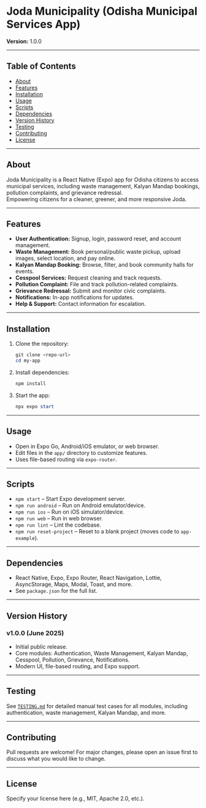 # Joda Municipality (Odisha Municipal Services App)

**Version:** 1.0.0

---

## Table of Contents
- [About](#about)
- [Features](#features)
- [Installation](#installation)
- [Usage](#usage)
- [Scripts](#scripts)
- [Dependencies](#dependencies)
- [Version History](#version-history)
- [Testing](#testing)
- [Contributing](#contributing)
- [License](#license)

---

## About

Joda Municipality is a React Native (Expo) app for Odisha citizens to access municipal services, including waste management, Kalyan Mandap bookings, pollution complaints, and grievance redressal.  
Empowering citizens for a cleaner, greener, and more responsive Joda.

---

## Features

- **User Authentication:** Signup, login, password reset, and account management.
- **Waste Management:** Book personal/public waste pickup, upload images, select location, and pay online.
- **Kalyan Mandap Booking:** Browse, filter, and book community halls for events.
- **Cesspool Services:** Request cleaning and track requests.
- **Pollution Complaint:** File and track pollution-related complaints.
- **Grievance Redressal:** Submit and monitor civic complaints.
- **Notifications:** In-app notifications for updates.
- **Help & Support:** Contact information for escalation.

---

## Installation

1. Clone the repository:
   ```powershell
   git clone <repo-url>
   cd my-app
   ```
2. Install dependencies:
   ```powershell
   npm install
   ```
3. Start the app:
   ```powershell
   npx expo start
   ```

---

## Usage

- Open in Expo Go, Android/iOS emulator, or web browser.
- Edit files in the `app/` directory to customize features.
- Uses file-based routing via `expo-router`.

---

## Scripts

- `npm start` – Start Expo development server.
- `npm run android` – Run on Android emulator/device.
- `npm run ios` – Run on iOS simulator/device.
- `npm run web` – Run in web browser.
- `npm run lint` – Lint the codebase.
- `npm run reset-project` – Reset to a blank project (moves code to `app-example`).

---

## Dependencies

- React Native, Expo, Expo Router, React Navigation, Lottie, AsyncStorage, Maps, Modal, Toast, and more.
- See `package.json` for the full list.

---

## Version History

### v1.0.0 (June 2025)
- Initial public release.
- Core modules: Authentication, Waste Management, Kalyan Mandap, Cesspool, Pollution, Grievance, Notifications.
- Modern UI, file-based routing, and Expo support.

---

## Testing

See [`TESTING.md`](./TESTING.md) for detailed manual test cases for all modules, including authentication, waste management, Kalyan Mandap, and more.

---

## Contributing

Pull requests are welcome! For major changes, please open an issue first to discuss what you would like to change.

---

## License

Specify your license here (e.g., MIT, Apache 2.0, etc.).
